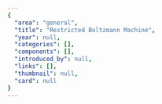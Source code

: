 ```yaml
---
{
  "area": "general",
  "title": "Restricted Boltzmann Machine",
  "year": null,
  "categories": [],
  "components": [],
  "introduced_by": null,
  "links": [],
  "thumbnail": null,
  "card": null
}
---
```


